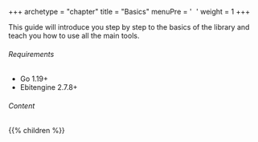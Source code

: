 +++
archetype = "chapter"
title = "Basics"
menuPre = ' <i style="margin-left: 5px;" class="fa-solid fa-graduation-cap"></i> '
weight = 1
+++

This guide will introduce you step by step to the basics of the library and teach you how to use all the main tools.

###### Requirements

- Go 1.19+
- Ebitengine 2.7.8+

###### Content

{{% children %}}
